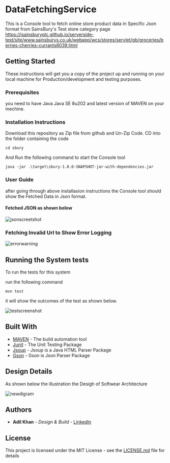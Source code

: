 # DataFetchingService

This is a Console tool to fetch online store product data in Specific Json format from SainsBury's Test store category page https://jsainsburyplc.github.io/serverside-test/site/www.sainsburys.co.uk/webapp/wcs/stores/servlet/gb/groceries/berries-cherries-currants6039.html 

## Getting Started

These instructions will get you a copy of the project up and running on your local machine for Production/development and testing purposes. 

### Prerequisites

you need to have Java Java SE 8u202 and latest version of MAVEN on your mechine.


### Installation Instructions

Download this repository as Zip file from github and Un-Zip Code. 
CD into the folder containing the code
```
cd sbury
```

And Run the following command to start the Console tool

```
java -jar .\target\sbury-1.0.0-SNAPSHOT-jar-with-dependencies.jar
```
### User Guide

after going through above installasion instructions the Console tool should show the Fetched Data in Json format.
#### Fetched JSON as shown below

![jsonscreetshot](https://user-images.githubusercontent.com/13693247/52543742-da7c2900-2da3-11e9-8b77-17eddbdbe483.PNG)

### Fetching Invalid Url to Show Error Logging
![errorwarning](https://user-images.githubusercontent.com/13693247/52784644-afb4fd80-304d-11e9-83f1-318c390a935e.PNG)

## Running the System tests

To run the tests for this system

run the following command

```
mvn test
```
it will show the outcomes of the test as shown below.

![testscreenshot](https://user-images.githubusercontent.com/13693247/52544294-dfdb7280-2da7-11e9-838f-81fcb999dcaa.PNG)


## Built With

* [MAVEN](https://maven.apache.org/) - The build automation tool
* [Junit](https://junit.org/junit4/) - The Unit Testing Package
* [Jsoup](https://jsoup.org/) - Jsoup is a Java HTML Parser Package 
* [Gson](https://google.github.io/gson/apidocs/com/google/gson/package-summary.html) - Gson is Json Parser Package

## Design Details

As shown below the illustration the Desigh of Softwear Architecture

![newdigram](https://user-images.githubusercontent.com/13693247/52784614-9c099700-304d-11e9-8941-9d32d3cecd65.PNG)


## Authors

* **Adil Khan** - *Design & Build* - [LinkedIn](https://uk.linkedin.com/in/adil-khan-466155b7)

## License

This project is licensed under the MIT License - see the [LICENSE.md](LICENSE.md) file for details
